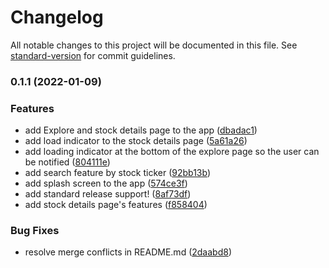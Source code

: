 # Changelog

All notable changes to this project will be documented in this file. See [standard-version](https://github.com/conventional-changelog/standard-version) for commit guidelines.

### 0.1.1 (2022-01-09)


### Features

* add Explore and stock details page to the app ([dbadac1](https://github.com/Hossam26/Nasdaq-Web-App/commit/dbadac1c6ee1bb3d4dfb3089a3c0468a0995548e))
* add load indicator to the stock details page ([5a61a26](https://github.com/Hossam26/Nasdaq-Web-App/commit/5a61a269583169377e9e65b0a8aac39325519223))
* add loading indicator at the bottom of the explore page so the user can be notified ([804111e](https://github.com/Hossam26/Nasdaq-Web-App/commit/804111edc8b2fb073f1f3bc6e7f80284c2e0f3a0))
* add search feature by stock ticker ([92bb13b](https://github.com/Hossam26/Nasdaq-Web-App/commit/92bb13b1dac944fee732701f051bd789579bdee5))
* add splash screen to the app ([574ce3f](https://github.com/Hossam26/Nasdaq-Web-App/commit/574ce3f63fc9590d37226c948eb2bfa03a419702))
* add standard release support! ([8af73df](https://github.com/Hossam26/Nasdaq-Web-App/commit/8af73df11b09a958e6f05c046f23a9b70c6737aa))
* add stock details page's features ([f858404](https://github.com/Hossam26/Nasdaq-Web-App/commit/f858404cfa6da820ee277741d1553b53d64c917f))


### Bug Fixes

* resolve merge conflicts in README.md ([2daabd8](https://github.com/Hossam26/Nasdaq-Web-App/commit/2daabd8ea58b3e925d2cb43ef29be85963e27f07))
